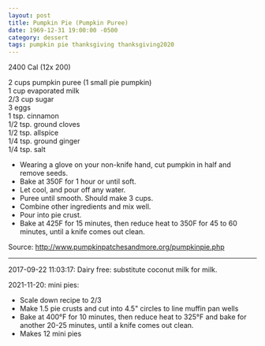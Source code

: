 ```yaml
---
layout: post
title: Pumpkin Pie (Pumpkin Puree)
date: 1969-12-31 19:00:00 -0500
category: dessert
tags: pumpkin pie thanksgiving thanksgiving2020
---
```

2400 Cal (12x 200)
  
2 cups pumpkin puree (1 small pie pumpkin)  
1 cup evaporated milk  
2/3 cup sugar  
3 eggs  
1 tsp. cinnamon  
1/2 tsp. ground cloves  
1/2 tsp. allspice  
1/4 tsp. ground ginger  
1/4 tsp. salt  

* Wearing a glove on your non-knife hand, cut pumpkin in half and remove seeds.
* Bake at 350F for 1 hour or until soft.
* Let cool, and pour off any water.
* Puree until smooth. Should make 3 cups.
* Combine other ingredients and mix well.
* Pour into pie crust.
* Bake at 425F for 15 minutes, then reduce heat to 350F for 45 to 60 minutes, until a knife comes out clean.

Source: <http://www.pumpkinpatchesandmore.org/pumpkinpie.php>

---

2017-09-22 11:03:17: Dairy free: substitute coconut milk for milk.

2021-11-20: mini pies:
* Scale down recipe to 2/3
* Make 1.5 pie crusts and cut into 4.5" circles to line muffin pan wells
* Bake at 400°F for 10 minutes, then reduce heat to 325°F and
  bake for another 20-25 minutes, until a knife comes out clean.
* Makes 12 mini pies
